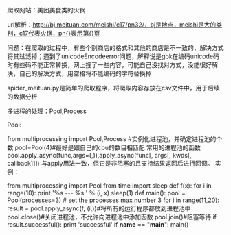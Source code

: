 爬取网站：美团美食类的火锅

url解析：http://bj.meituan.com/meishi/c17/pn32/，bj是地点，meishi是大的类别，c17代表火锅，pn{}表示第{}页

问题：在爬取的过程中，有些个别商店的格式和其他的商店是不一致的，解决方式将其过滤掉；遇到了unicodeEncodeerror问题，解释说是gbk在编码unicode码时有些码不能正常转换，网上搜了一些内容，可能自己没找对方式，没能很好解决，自己的解决方式，用空格将不能编码的字符替换掉

spider_meituan.py是简单的爬取程序，将爬取内容存放在csv文件中，用于后续的数据分析

多进程的处理：Pool,Process

Pool:

from multiprocessing import Pool,Process
#实例化进程池，并确定进程池的个数
pool=Pool(4)#最好是跟自己的cpu的数目相匹配
常用的进程池的函数pool.apply_async(func,args=(,)),apply_async(func[, args[, kwds[, callback]]])
   与apply用法一致，但它是非阻塞的且支持结果返回后进行回调。
 实例：
 
from multiprocessing import Pool
from time import sleep 
def f(x):
    for i in range(10):
        print '%s --- %s ' % (i, x)
        sleep(1) 
def main():
    pool = Pool(processes=3)    # set the processes max number 3
    for i in range(11,20):
        result = pool.apply_async(f, (i,))#将所有的运行程序都放到进程池中
    pool.close()#关闭进程池，不允许向进程池中添加函数
    pool.join()#阻塞等待
    if result.successful():
        print 'successful' 
if __name__ == "__main__":
    main()


